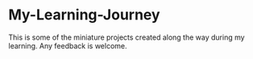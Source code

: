 # My-Learning-Journey
This is some of the miniature projects created along the way during my learning. Any feedback is welcome.

